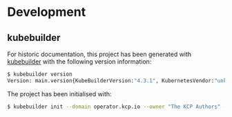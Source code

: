 # Development

## kubebuilder

For historic documentation, this project has been generated with [kubebuilder](https://book.kubebuilder.io/) with the following version information:

```sh
$ kubebuilder version
Version: main.version{KubeBuilderVersion:"4.3.1", KubernetesVendor:"unknown", GitCommit:"a9ee3909f7686902879bd666b92deec4718d92c9", BuildDate:"2024-11-09T09:58:43Z", GoOs:"darwin", GoArch:"arm64"}
```

The project has been initialised with:

```sh
$ kubebuilder init --domain operator.kcp.io --owner "The KCP Authors" --project-name kcp-operator
```
